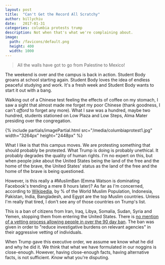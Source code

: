 ```yaml
---
layout: post
title:  "Can't Get the Record All Scratchy"
author: billychiu
date:   2017-01-31
categories: columbia protests trump
description: Not when that's what we're complaining about.
image:
  path: /favicons/default.png
  height: 400
  width: 1000
---
```


<blockquote>
All the walls have got to go from Palestine to Mexico!
</blockquote>

The weekend is over and the campus is back in action. Student Body groans at school starting again. Student Body loves the idea of endless peaceful studying and work. It's a fresh week and Student Body wants to start it out with a bang.

Walking out of a Chinese test feeling the effects of coffee on my stomach, I saw a sight that almost made me forget my poor Chinese (thank goodness, I can't *afford* to forget any more). What I saw was a hundred, maybe two hundred, students stationed on Low Plaza and Low Steps, Alma Mater presiding over the congregation.

{% include partials/imagePartial.html src="/media/columbiaprotest1.jpg" width="3264px" height="2448px" %}

What I like is that this campus moves. We are protesting something that should probably be protested. What Trump is doing is probably unethical. It probably degrades the quality of human rights. I'm no expert on this, but when people joke about the United States being the land of the free and the home of the brave, the United States' status as the land of the free and the home of the brave is being questioned.

However, is this really a #MuslimBan (Emma Watson is dominating Facebook's trending a mere 8 hours later)? As far as I'm concerned, according to [Wikipedia](https://en.wikipedia.org/wiki/Islam_by_country), by % of the World Muslim Population, Indonesia, Pakistan, India, Bangladesh, and Egypt are the top Muslim countries. Unless I'm really that tired, I don't see any of those countries on Trump's list.

This is a ban of citizens from Iran, Iraq, Libya, Somalia, Sudan, Syria and Yemen, stopping them from entering the United States. There is [no mention of a vetting process allowing people in over the 90 day ban](http://news.bbc.co.uk/2/shared/bsp/hi/pdfs/trump_executive_order_refugee_curbs.pdf). The ban was given in order to "reduce investigative burdens on relevant agencies" in their aggressive vetting of individuals.

When Trump gave this executive order, we assume we know what he did and why he did it. We think that what we have formulated in our noggins is close-enough. However, having close-enough facts, having alternative facts, is not sufficient. *Know* what you're disputing.

